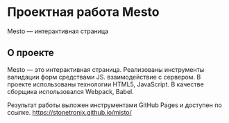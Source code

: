 # Проектная работа Mesto
Mesto — интерактивная страница

## О проекте
Mesto — это интерактивная страница. 
Реализованы инструменты валидации форм средствами JS. взаимодействие с сервером.
В проекте использованы технологии HTML5, JavaScript. В качестве сборщика использовался Webpack, Babel.

Результат работы выложен инструментами GitHub Pages и доступен по ссылке.
https://stonetronix.github.io/misto/